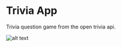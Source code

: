 # Trivia App

Trivia question game from the open trivia api.

![alt text](https://github.com/phamtony/triviaApp/blob/master/Screen%20Shot%202021-03-25%20at%201.21.33%20PM.png?raw=true)
